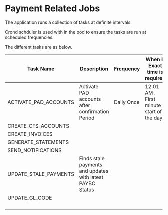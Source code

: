 
# Payment Related Jobs

The application runs a collection of tasks at definite intervals.

 Crond schduler is used with in the pod to ensure the tasks are run at scheduled frequencies.
 
 The different tasks are as below.
 


| Task Name             	| Description                                               	| Frequency  	| When If Exact time is required           	| Test and Dev CRON Expression 	| Prod CRON Expression 	|
|-----------------------	|-----------------------------------------------------------	|------------	|------------------------------------------	|------------------------------	|----------------------	|
| ACTIVATE_PAD_ACCOUNTS 	| Activate PAD accounts after confirmation Period           	| Daily Once 	| 12.01 AM . First minute start of the day 	|                              	|                      	|
| CREATE_CFS_ACCOUNTS   	|                                                           	|            	|                                          	|                              	|                      	|
| CREATE_INVOICES       	|                                                           	|            	|                                          	|                              	|                      	|
| GENERATE_STATEMENTS   	|                                                           	|            	|                                          	|                              	|                      	|
| SEND_NOTIFICATIONS    	|                                                           	|            	|                                          	|                              	|                      	|
| UPDATE_STALE_PAYMENTS 	| Finds stale payments and updates with latest PAYBC Status 	|            	|                                          	|                              	|                      	|
| UPDATE_GL_CODE        	|                                                           	|            	|                                          	|                              	|                      	|
|                       	|                                                           	|            	|                                          	|                              	|                      	|
|                       	|                                                           	|            	|                                          	|                              	|                      	|
|                       	|                                                           	|            	|                                          	|                              	|                      	|
|                       	|                                                           	|            	|                                          	|                              	|                      	|